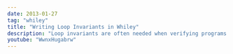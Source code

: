 ```yaml
---
date: 2013-01-27
tag: "whiley"
title: "Writing Loop Invariants in Whiley"
description: "Loop invariants are often needed when verifying programs with loops.  In this short video, we'll walk through verifying a simple function written in Whiley and, in particular, see the loop invariants that are needed."
youtube: "WwnxHugabrw"
---
```

